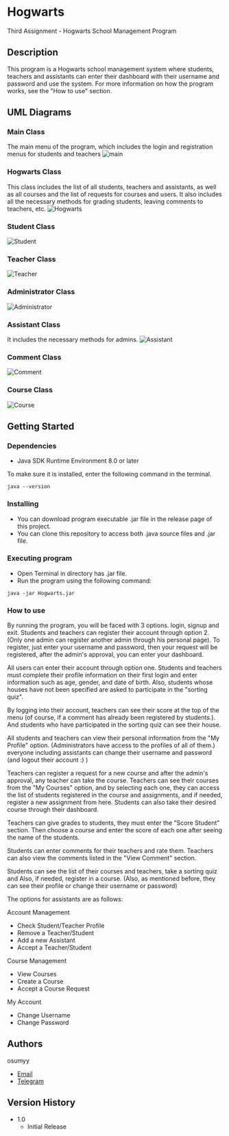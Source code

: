 # Hogwarts
Third Assignment - Hogwarts School Management Program

## Description
This program is a Hogwarts school management system where students, teachers and assistants can enter their dashboard with their username and password and use the system. For more information on how the program works, see the "How to use" section.

## UML Diagrams

### Main Class
The main menu of the program, which includes the login and registration menus for students and teachers
![main](src/images/main.png)

### Hogwarts Class
This class includes the list of all students, teachers and assistants, as well as all courses and the list of requests for courses and users. It also includes all the necessary methods for grading students, leaving comments to teachers, etc.
![Hogwarts](src/images/Hogwarts.png)

### Student Class
![Student](src/images/Student.png)

### Teacher Class
![Teacher](src/images/Teacher.png)

### Administrator Class
![Administrator](src/images/Administrator.png)

### Assistant Class
It includes the necessary methods for admins.
![Assistant](src/images/Assistant.png)

### Comment Class
![Comment](src/images/Comment.png)

### Course Class
![Course](src/images/Course.png)

## Getting Started

### Dependencies

* Java SDK Runtime Environment 8.0 or later

To make sure it is installed, enter the following command in the terminal.
```
java --version
```

### Installing

* You can download program executable .jar file in the release page of this project.
* You can clone this repository to access both .java source files and .jar file.

### Executing program

* Open Terminal in directory has .jar file.
* Run the program using the following command:
```
java -jar Hogwarts.jar
```

### How to use
By running the program, you will be faced with 3 options. login, signup and exit. Students and teachers can register their account through option 2. (Only one admin can register another admin through his personal page). 
To register, just enter your username and password, then your request will be registered, after the admin's approval, you can enter your dashboard.

All users can enter their account through option one. Students and teachers must complete their profile information on their first login and enter information such as age, gender, and date of birth. Also, students whose houses have not been specified are asked to participate in the "sorting quiz".

By logging into their account, teachers can see their score at the top of the menu (of course, if a comment has already been registered by students.). And students who have participated in the sorting quiz can see their house.

All students and teachers can view their personal information from the "My Profile" option. (Administrators have access to the profiles of all of them.) everyone including assistants can change their username and password (and logout their account :) )

Teachers can register a request for a new course and after the admin's approval, any teacher can take the course. Teachers can see their courses from the "My Courses" option, and by selecting each one, they can access the list of students registered in the course and assignments, and if needed, register a new assignment from here. Students can also take their desired course through their dashboard.

Teachers can give grades to students, they must enter the "Score Student" section. Then choose a course and enter the score of each one after seeing the name of the students.

Students can enter comments for their teachers and rate them. Teachers can also view the comments listed in the "View Comment" section.

Students can see the list of their courses and teachers, take a sorting quiz and Also, if needed, register in a course. (Also, as mentioned before, they can see their profile or change their username or password)

The options for assistants are as follows:

Account Management
* Check Student/Teacher Profile
* Remove a Teacher/Student
* Add a new Assistant
* Accept a Teacher/Student

Course Management
* View Courses
* Create a Course
* Accept a Course Request

My Account
* Change Username
* Change Password

## Authors
osumyy  
* [Email](mailto:osumyy@gmail.com)
* [Telegram](https://t.me/osumyy)

## Version History

* 1.0
    * Initial Release